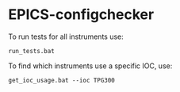 # EPICS-configchecker

To run tests for all instruments use:

```
run_tests.bat
```

To find which instruments use a specific IOC, use:

```
get_ioc_usage.bat --ioc TPG300
```
